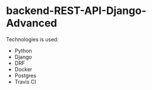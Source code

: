 # backend-REST-API-Django-Advanced
Technologies is used:
- Python
- Django
- DRF
- Docker
- Postgres
- Travis CI
